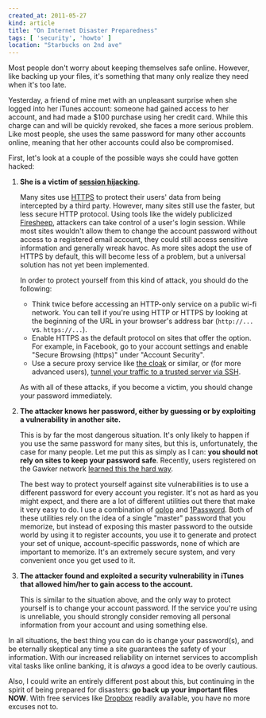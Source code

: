 ```yaml
---
created_at: 2011-05-27
kind: article
title: "On Internet Disaster Preparedness"
tags: [ 'security', 'howto' ]
location: "Starbucks on 2nd ave"
---
```


Most people don't worry about keeping themselves safe online. However, like backing up your files, it's something that many only realize they need when it's too late.

Yesterday, a friend of mine met with an unpleasant surprise when she logged into her iTunes account: someone had gained access to her account, and had made a $100 purchase using her credit card. While this charge can and will be quickly revoked, she faces a more serious problem. Like most people, she uses the same password for many other accounts online, meaning that her other accounts could also be compromised.

First, let's look at a couple of the possible ways she could have gotten hacked:

1. **She is a victim of [session hijacking][1]**.

	Many sites use [HTTPS][2] to protect their users' data from being intercepted by a third party. However, many sites still use the faster, but less secure HTTP protocol. Using tools like the widely publicized [Firesheep][3], attackers can take control of a user's login session. While most sites wouldn't allow them to change the account password without access to a registered email account, they could still access sensitive information and generally wreak havoc. As more sites adopt the use of HTTPS by default, this will become less of a problem, but a universal solution has not yet been implemented.
	
	In order to protect yourself from this kind of attack, you should do the following:
	
	* Think twice before accessing an HTTP-only service on a public wi-fi network. You can tell if you're using HTTP or HTTPS by looking at the beginning of the URL in your browser's address bar (`http://...` vs. `https://...`).
	* Enable HTTPS as the default protocol on sites that offer the option. For example, in Facebook, go to your account settings and enable "Secure Browsing (https)" under "Account Security".
	* Use a secure proxy service like [the cloak][4] or similar, or (for more advanced users), [tunnel your traffic to a trusted server via SSH][5].
	
    As with all of these attacks, if you become a victim, you should change your password immediately.

2. **The attacker knows her password, either by guessing or by exploiting a vulnerability in another site.**

    This is by far the most dangerous situation. It's only likely to happen if you use the same password for many sites, but this is, unfortunately, the case for many people. Let me put this as simply as I can: **you should not rely on sites to keep your password safe**. Recently, users registered on the Gawker network [learned this the hard way][6]. 
  
    The best way to protect yourself against site vulnerabilities is to use a different password for every account you register. It's not as hard as you might expect, and there are a lot of different utilities out there that make it very easy to do. I use a combination of [oplop][7] and [1Password][8]. Both of these utilities rely on the idea of a single "master" password that you memorize, but instead of exposing this master password to the outside world by using it to register accounts, you use it to generate and protect your set of unique, account-specific passwords, none of which are important to memorize. It's an extremely secure system, and very convenient once you get used to it.

3. **The attacker found and exploited a security vulnerability in iTunes that allowed him/her to gain access to the account.**

    This is similar to the situation above, and the only way to protect yourself is to change your account password. If the service you're using is unreliable, you should strongly consider removing all personal information from your account and using something else.
  
In all situations, the best thing you can do is change your password(s), and be eternally skeptical any time a site guarantees the safety of your information. With our increased reliability on internet services to accomplish vital tasks like online banking, it is _always_ a good idea to be overly cautious.

Also, I could write an entirely different post about this, but continuing in the spirit of being prepared for disasters: **go back up your important files NOW**. With free services like [Dropbox][9] readily available, you have no more excuses not to.

  [1]: http://en.wikipedia.org/wiki/Session_hijacking
  [2]: http://en.wikipedia.org/wiki/HTTP_Secure
  [3]: http://codebutler.com/firesheep
  [4]: http://www.the-cloak.com/anonymous-surfing-faq.html
  [5]: http://en.wikipedia.org/wiki/Tunneling_protocol#Secure_Shell_tunneling
  [6]: http://www.slate.com/id/2277768/
  [7]: http://code.google.com/p/oplop/wiki/HowItWorks
  [8]: http://agilebits.com/onepassword
  [9]: https://www.dropbox.com/
